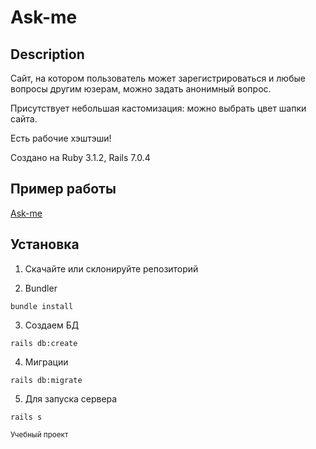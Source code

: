 # Ask-me

## Description
Сайт, на котором пользователь может зарегистрироваться и любые вопросы другим юзерам, можно задать анонимный вопрос.

Присутствует небольшая кастомизация: можно выбрать цвет шапки сайта.

Есть рабочие хэштэши!

Создано на Ruby 3.1.2, Rails 7.0.4

## Пример работы
[Ask-me](http://ask-me.borissoff.ru/)

## Установка
1. Скачайте или склонируйте репозиторий 

2. Bundler
```
bundle install
```
3. Создаем БД
```
rails db:create
```
4. Миграции
```
rails db:migrate
```

5. Для запуска сервера
```
rails s
```

<sub>Учебный проект</sub>
